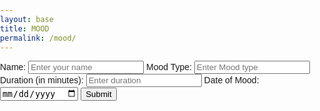 ```yaml
---
layout: base
title: MOOD
permalink: /mood/
--- 
```


<html lang="en">
<style>
    body {
      font-family: Arial, sans-serif;
      margin: 0;
      padding: 0;
    }
    .container {
      display: flex;
      flex-direction: column;
      align-items: center;
      margin-top: 50px;
      position: relative;
    }
    .whiteboard {
      position: relative;
      padding: 20px;
      border: 2px solid #ccc;
      border-radius: 10px;
    }
    .canvas-container {
      position: absolute;
      top: 0;
      left: 0;
    }
    canvas {
      cursor: crosshair;
    }
    .palette {
      display: none;
      margin-top: 20px;
    }
    button {
      margin-right: 10px;
      padding: 10px 20px;
      cursor: pointer;
      border: none;
      background-color: #007bff;
      color: #fff;
      border-radius: 5px;
    }
    button:hover {
      background-color: #0056b3;
    }
  </style>
<head>
    <meta charset="UTF-8">
    <title>Mood</title>
</head>
<body>
<div id="selectedAscii"></div>
<script src="https://vidhaganji.github.io/frontend/assets/js/Mood.js" defer></script>
<div class="purple-form">
        <div id="binaryDurationBadge" class="binary-badge"></div>
        <form id="MoodForm">
            <label for="name">Name:</label>
            <input type="text" id="name" name="name" placeholder="Enter your name" required>
            <label for="MoodType">Mood Type:</label>
            <input type="text" id="MoodType" name="MoodType" placeholder="Enter Mood type" required>
            <label for="duration">Duration (in minutes):</label>
            <input type="number" id="duration" name="duration" placeholder="Enter duration" required>
            <label for="MoodDate">Date of Mood:</label>
            <input type="date" id="MoodDate" name="MoodDate" required>
            <input type="submit" value="Submit">
        </form>
    </div>
    <script>
        const userIDFromLocalStorage = localStorage.getItem('loggedInUserId');
        console.log(userIDFromLocalStorage);
        document.getElementById('MoodForm').addEventListener('submit', function (event) {
            event.preventDefault();
            const name = document.getElementById('name').value;
            const MoodType = document.getElementById('MoodType').value;
            const duration = document.getElementById('duration').value;
            const MoodDate = document.getElementById('MoodDate').value;
            fetch(`http://127.0.0.1:8240/api/users/${userIDFromLocalStorage}`)
                .then(response => {
                    if (!response.ok) {
                        throw new Error('Network response was not ok');
                    }
                    return response.json();
                })
                .then(data => {
                    const originalMoodData = Array.isArray(data.Mood) ? data.Mood : [];
                    const originalSleepData = Array.isArray(data.tracking) ? data.tracking : [];
                    const Mood = {
                        "name": name,
                        "MoodType": MoodType,
                        "duration": duration,
                        "MoodDate": MoodDate
                    }
                    const updatedMoodData = [...originalMoodData, Mood];
                    const data2 = {
                        "id": userIDFromLocalStorage,
                        "name": name,
                        "uid": "life",
                        "dob": "10/12/13",
                        "age": "16",
                        "Mood": updatedMoodData,
                        "tracking": originalSleepData
                    };
                    var jsonData = JSON.stringify(data2);
                    fetch(`http://127.0.0.1:8240/api/users/${userIDFromLocalStorage}`, {
                        method: 'PUT',
                        headers: {
                            'Content-Type': 'application/json'
                        },
                        body: jsonData
                    })
                        .then(response => response.json())
                        .then(data => {
                            console.log('Server response:', data);
                        })
                        .catch(error => {
                            console.error('Error:', error);
                        });
                    const binaryDuration = decimalToBinary(duration);
                    displayBinaryBadge(binaryDuration);
                })
                .catch(error => {
                    console.error('Error:', error);
                });
        });
        function decimalToBinary(number) {
            return (number >>> 0).toString(2);
        }
        function displayBinaryBadge(binaryString) {
            const binaryBadgeElement = document.getElementById('binaryDurationBadge');
            binaryBadgeElement.innerHTML = '';
            const overThirtyMinutes = isOverThirtyMinutes(binaryString);
            const overTenMinutes = isOverTenMinutes(binaryString);
            const didPractice = checkPracticeToday(); // Assuming you have a function to check if they practiced today
            const badgeEarned = performOR(overThirtyMinutes, performAND(overTenMinutes, didPractice));
            createBadge(badgeEarned);
        }
        function isOverThirtyMinutes(binaryString) {
            return parseInt(binaryString, 2) >= 30; // Assuming 30 minutes equals binary 11110
        }
        function isOverTenMinutes(binaryString) {
            return parseInt(binaryString, 2) >= 10; // Assuming 10 minutes equals binary 1010
        }
        function checkPracticeToday(MoodDate) {
          const today = new Date(); // Get current date
          const Mood = new Date(MoodDate); // Convert Mood date string to Date object
           // Compare the year, month, and day of both dates
          return (
            today.getFullYear() === Mood.getFullYear() &&
            today.getMonth() === Mood.getMonth() &&
            today.getDate() === Mood.getDate()
            );
        }
        function performOR(flag1, flag2) {
            return (flag1 || flag2) ? 1 : 0;
        }
        function performAND(flag1, flag2) {
            return (flag1 && flag2) ? 1 : 0;
        }
        function createBinaryBadge(duration, isToday) {
            const binaryBadgeElement = document.getElementById('binaryDurationBadge');
            binaryBadgeElement.innerHTML = '';
            if (isToday) {
                const asciiBadge = document.createElement('pre');
                asciiBadge.style.fontSize = '24px';
                asciiBadge.style.lineHeight = '1';
                asciiBadge.style.color = 'green';
                asciiBadge.textContent = 'Today';
                binaryBadgeElement.appendChild(asciiBadge);
            } else if (duration >= 30) {
                const binaryString = (duration >>> 0).toString(2); // Convert duration to binary string
                for (let i = 0; i < binaryString.length; i++) {
                    const span = document.createElement('span');
                    span.textContent = binaryString[i];
                    span.classList.add('binary-digit');
                    binaryBadgeElement.appendChild(span);
                }
            } else {
                for (let i = 0; i < 6; i++) {
                    const span = document.createElement('span');
                    span.textContent = '0';
                    span.classList.add('binary-digit');
                    binaryBadgeElement.appendChild(span);
                }
            }
        }
    function displayBinaryBadge(duration, MoodDate) {
        const binaryBadgeElement = document.getElementById('binaryDurationBadge');
        binaryBadgeElement.innerHTML = '';
        const today = new Date();
        const Mood = new Date(MoodDate);
        const isToday = (
            today.getFullYear() === Mood.getFullYear() &&
            today.getMonth() === Mood.getMonth() &&
            today.getDate() === Mood.getDate()
        );
        createBinaryBadge(duration, isToday);
    }
    </script>
</body>

</html>







